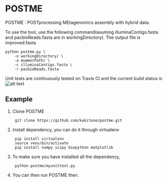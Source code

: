 # POSTME
POSTME : POSTprocessing MEtagenomics assembly with hybrid data.

To use the tool, use the following command(asuming illuminaContigs.fasta and pacbioReads.fasta are in workingDirectory). The output file is improved.fasta

    python postme.py \
        -o workingDirectory/ \
        -a mummerPath/ \
        -c illuminaContigs.fasta \
        -r pacbioReads.fasta

Unit tests are continuously tested on Travis CI and the current build status is  
![alt text](https://travis-ci.org/kakitone/postme.svg?branch=master "Current build status")

## Example
1. Clone POSTME

        git clone https://github.com/kakitone/postme.git

2. Install dependency, you can do it through virtualenv
    
        pip install virtualenv
        source venv/bin/activate
        pip install numpy scipy biopython matplotlib
    
3. To make sure you have installed all the dependency,

        python postme/myunittest.py

4. You can then run POSTME then.
